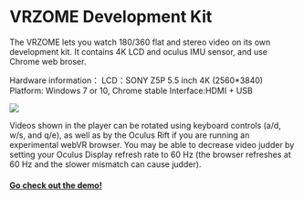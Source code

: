 VRZOME Development Kit
================

The VRZOME lets you watch 180/360 flat and stereo video on its own development kit. It contains 4K LCD and oculus IMU sensor, and use Chrome web broser.

Hardware information：
LCD：SONY Z5P 5.5 inch 4K (2560*3840)                    Platform: Windows 7 or 10, Chrome stable
Interface:HDMI + USB   

![](https://img.alicdn.com/imgextra/i2/2737832668/TB24wGObeUXBuNjt_a0XXcysXXa_!!2737832668.jpg)

Videos shown in the player can be rotated using keyboard controls  (a/d, w/s, and q/e), as well as by the Oculus Rift if you are running an experimental webVR browser. You may be able to decrease video judder by setting your Oculus Display refresh rate to 60 Hz (the browser refreshes at 60 Hz and the slower mismatch can cause judder).

#### [Go check out the demo!](https://vrzome.github.io/WebVR-Development-Kit/) ####


